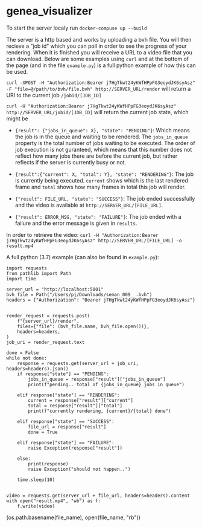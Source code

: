 # genea_visualizer

To start the server localy run `docker-compuse up --build`

The server is a http based and works by uploading a bvh file. You will then recieve a "job id" which you can poll in order to see the progress of your rendering. When it is finished you will receive a URL to a video file that you can download. 
Below are some examples using `curl` and at the bottom of the page (and in the file `example.py`) is a full python example of how this can be used.

```curl -XPOST -H "Authorization:Bearer j7HgTkwt24yKWfHPpFG3eoydJK6syAsz" -F "file=@/path/to/bvh/file.bvh" http://SERVER_URL/render``` 
will return a URI to the current job `/jobid/[JOB_ID]`

`curl -H "Authorization:Bearer j7HgTkwt24yKWfHPpFG3eoydJK6syAsz" http://SERVER_URL/jobid/[JOB_ID]` will return the current job state, which might be

* `{result": {"jobs_in_queue": X}, "state": "PENDING"}`: Which means the job is in the queue and waiting to be rendered. The `jobs_in_queue` property is the total number of jobs waiting to be executed. The order of job execution is not guranteed, which means that this number does not reflect how many jobs there are before the current job, but rather reflects if the server is currently busy or not.

* `{result":{"current": X, "total": Y}, "state": "RENDERING"}`: The job is currently being executed. `current` shows which is the last rendered frame and `total` shows how many frames in total this job will render.

* `{"result": FILE_URL, "state": "SUCCESS"}`: The job ended successfully and the video is available at `http://SERVER_URL/[FILE_URL]`.

* `{"result": ERROR_MSG, "state": "FAILURE"}`: The job ended with a failure and the error message is given in `results`.


In order to retrieve the video: `curl -H "Authorization:Bearer j7HgTkwt24yKWfHPpFG3eoydJK6syAsz" http://SERVER_URL/[FILE_URL] -o result.mp4`


A full python (3.7) example (can also be found in `example.py`):

```
import requests
from pathlib import Path
import time

server_url = "http://localhost:5001"
bvh_file = Path("/Users/pj/Downloads/seman_009__.bvh")
headers = {"Authorization": "Bearer j7HgTkwt24yKWfHPpFG3eoydJK6syAsz"}


render_request = requests.post(
    f"{server_url}/render",
    files={"file": (bvh_file.name, bvh_file.open())},
    headers=headers,
)
job_uri = render_request.text

done = False
while not done:
    response = requests.get(server_url + job_uri, headers=headers).json()
    if response["state"] == "PENDING":
        jobs_in_queue = response["result"]["jobs_in_queue"]
        print(f"pending.. total of {jobs_in_queue} jobs in queue")

    elif response["state"] == "RENDERING":
        current = response["result"]["current"]
        total = response["result"]["total"]
        print(f"currently rendering, {current}/{total} done")

    elif response["state"] == "SUCCESS":
        file_url = response["result"]
        done = True

    elif response["state"] == "FAILURE":
        raise Exception(response["result"])

    else:
        print(response)
        raise Exception("should not happen..")

    time.sleep(10)


video = requests.get(server_url + file_url, headers=headers).content
with open("result.mp4", "wb") as f:
    f.write(video)

```
(os.path.basename(file_name), open(file_name, "rb"))
